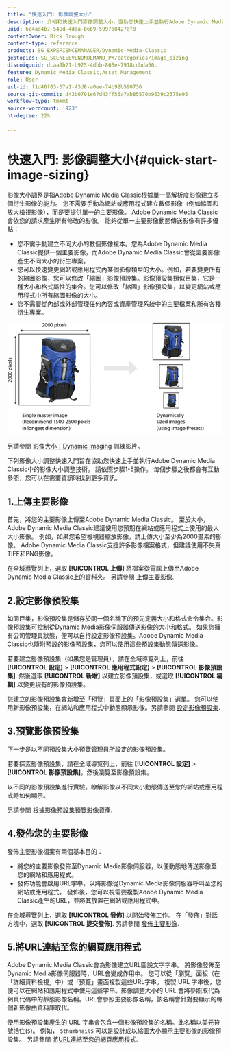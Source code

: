 ```yaml
---
title: "快速入門: 影像調整大小"
description: 介紹和快速入門影像調整大小，協助您快速上手並執行Adobe Dynamic Media Classic中的影像調整大小技術。
uuid: 6c4ad4b7-549d-4daa-b6b9-5997a8427af8
contentOwner: Rick Brough
content-type: reference
products: SG_EXPERIENCEMANAGER/Dynamic-Media-Classic
geptopics: SG_SCENESEVENONDEMAND_PK/categories/image_sizing
discoiquuid: dcaa9b21-b925-4dbb-865e-7918cdbda50c
feature: Dynamic Media Classic,Asset Management
role: User
exl-id: f1d46f03-57a1-43d8-a0ee-74b92b590736
source-git-commit: d43b0791e67d43ff56a7ab85570b9639c2375e05
workflow-type: tm+mt
source-wordcount: '923'
ht-degree: 22%

---
```


# 快速入門: 影像調整大小{#quick-start-image-sizing}

影像大小調整是指Adobe Dynamic Media Classic根據單一高解析度影像建立多個衍生影像的能力。 您不需要手動為網站或應用程式建立數個影像（例如縮圖和放大檢視影像），而是要提供單一的主要影像。 Adobe Dynamic Media Classic會依您的請求產生所有修改的影像。 能夠從單一主要影像動態傳送影像有許多優點：

* 您不需手動建立不同大小的數個影像複本。您為Adobe Dynamic Media Classic提供一個主要影像，而Adobe Dynamic Media Classic會從主要影像產生不同大小的衍生專案。
* 您可以快速變更網站或應用程式內某個影像類型的大小。例如，若要變更所有的縮圖影像，您可以修改「縮圖」影像預設集。影像預設集類似巨集，它是一種大小和格式屬性的集合。您可以修改「縮圖」影像預設集，以變更網站或應用程式中所有縮圖影像的大小。
* 您不需要從內部或外部管理任何內容或資產管理系統中的主要檔案和所有各種衍生專案。

![您可以從相同的高解析度主要檔案中建立多個不同大小的衍生影像。](/help/assets/is_derivative_sizes_popup.png)

另請參閱 [影像大小：Dynamic Imaging](https://s7d5.scene7.com/s7viewers/html5/VideoViewer.html?videoserverurl=https://s7d5.scene7.com/is/content/&amp;emailurl=https://s7d5.scene7.com/s7/emailFriend&amp;serverUrl=https://s7d5.scene7.com/is/image/&amp;config=Scene7SharedAssets/Universal_HTML5_Video&amp;contenturl=https://s7d5.scene7.com/skins/&amp;asset=S7tutorials/557_Image%20Sizing_converted%20renamed_Dynamic%20Imaging-AVS) 訓練影片。

下列影像大小調整快速入門旨在協助您快速上手並執行Adobe Dynamic Media Classic中的影像大小調整技術。 請依照步驟1-5操作。 每個步驟之後都會有互動參照，您可以在需要資訊時找到更多資訊。

## 1.上傳主要影像

首先，將您的主要影像上傳至Adobe Dynamic Media Classic。 至於大小，Adobe Dynamic Media Classic建議使用您預期在網站或應用程式上使用的最大大小影像。 例如，如果您希望檢視器縮放影像，請上傳大小至少為2000畫素的影像。 Adobe Dynamic Media Classic支援許多影像檔案格式，但建議使用不失真TIFF和PNG影像。

在全域導覽列上，選取 **[!UICONTROL 上傳]** 將檔案從電腦上傳至Adobe Dynamic Media Classic上的資料夾。 另請參閱 [上傳主要影像](uploading-master-images.md#uploading_master_images).

## 2.設定影像預設集

如同巨集，影像預設集是儲存於同一個名稱下的預先定義大小和格式命令集合。影像預設集可控制從Dynamic Media影像伺服器傳送影像的大小和格式。 如果您擁有公司管理員狀態，便可以自行設定影像預設集。Adobe Dynamic Media Classic也隨附預設的影像預設集，您可以使用這些預設集動態傳送影像。

若要建立影像預設集（如果您是管理員），請在全域導覽列上，前往 **[!UICONTROL 設定]** > **[!UICONTROL 應用程式設定]** > **[!UICONTROL 影像預設集]**. 然後選取 **[!UICONTROL 新增]** 以建立影像預設集，或選取 **[!UICONTROL 編輯]** 以變更現有的影像預設集。

您建立的影像預設集會新增至「預覽」頁面上的「影像預設集」選單。 您可以使用新影像預設集，在網站和應用程式中動態顯示影像。另請參閱 [設定影像預設集](setting-image-presets.md#setting_up_image_presets).

## 3.預覽影像預設集

下一步是以不同預設集大小預覽管理員所設定的影像預設集。

若要探索影像預設集，請在全域導覽列上，前往 **[!UICONTROL 設定]** > **[!UICONTROL 影像預設集]**，然後瀏覽至影像預設集。

以不同的影像預設集進行實驗。瞭解影像以不同大小動態傳送至您的網站或應用程式時如何顯示。

另請參閱 [根據影像預設集預覽影像資產](previewing-asset.md#previewing_an_image_asset_based_on_its_image_preset).

## 4.發佈您的主要影像

發佈主要影像檔案有兩個基本目的：

* 將您的主要影像發佈至Dynamic Media影像伺服器，以便動態地傳送影像至您的網站和應用程式。
* 發佈功能會啟用URL字串，以將影像從Dynamic Media影像伺服器呼叫至您的網站或應用程式。 發佈後，您可以視需要複製Adobe Dynamic Media Classic產生的URL，並將其放置在網站或應用程式中。

在全域導覽列上，選取 **[!UICONTROL 發佈]** 以開始發佈工作。 在「發佈」對話方塊中，選取 **[!UICONTROL 提交發佈]**. 另請參閱 [發佈主要影像](publishing-master-images.md#publishing_master_images).

## 5.將URL連結至您的網頁應用程式

Adobe Dynamic Media Classic會為影像建立URL圖說文字字串。 將影像發佈至Dynamic Media影像伺服器時，URL會變成作用中。 您可以從「瀏覽」面板（在「詳細資料檢視」中）或「預覽」畫面複製這些URL字串。 複製 URL 字串後，您便可以在網站和應用程式中使用這些字串。影像調整大小的 URL 會將參照取代為網頁代碼中的靜態影像名稱。URL會參照主要影像名稱，該名稱會針對要顯示的每個新影像由資料庫取代。

使用影像預設集產生的 URL 字串會包含一個影像預設集的名稱。此名稱以美元符號括住(`$`)。 例如， `$thumbnail$` 可以是設計成以縮圖大小顯示主要影像的影像預設集。 另請參閱 [將URL連結至您的網頁應用程式](linking-urls-web-application.md#linking_urls_to_your_web_application).

